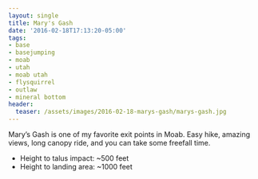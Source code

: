 ```yaml
---
layout: single
title: Mary's Gash
date: '2016-02-18T17:13:20-05:00'
tags:
- base
- basejumping
- moab
- utah
- moab utah
- flysquirrel
- outlaw
- mineral bottom
header:
  teaser: /assets/images/2016-02-18-marys-gash/marys-gash.jpg
---
```


Mary’s Gash is one of my favorite exit points in Moab. Easy hike, amazing views, long canopy ride, and you can take some freefall time.

 - Height to talus impact: ~500 feet
 - Height to landing area: ~1000 feet
